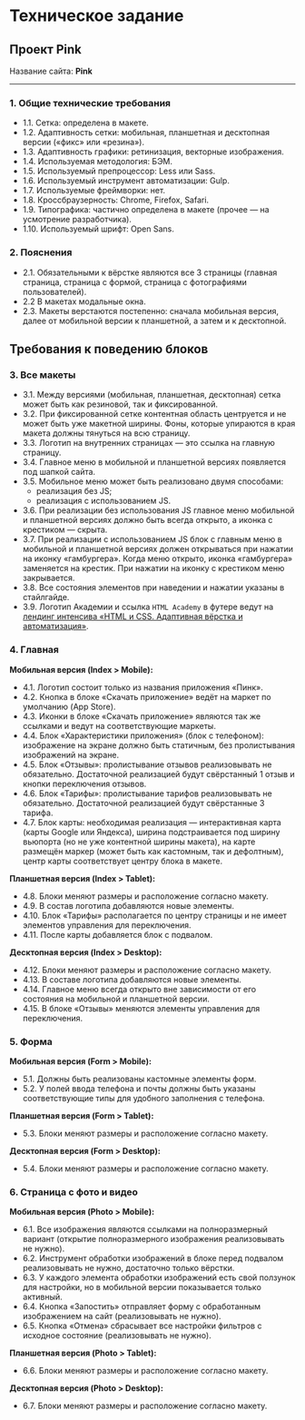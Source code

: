 # Техническое задание

## Проект Pink

Название сайта: **Pink**

---

### 1. Общие технические требования

- 1.1. Сетка: определена в макете.
- 1.2. Адаптивность сетки: мобильная, планшетная и десктопная версии («фикс» или «резина»).
- 1.3. Адаптивность графики: ретинизация, векторные изображения.
- 1.4. Используемая методология: БЭМ.
- 1.5. Используемый препроцессор: Less или Sass.
- 1.6. Используемый инструмент автоматизации: Gulp.
- 1.7. Используемые фреймворки: нет.
- 1.8. Кроссбраузерность: Chrome, Firefox, Safari.
- 1.9. Типографика: частично определена в макете (прочее — на усмотрение разработчика).
- 1.10. Используемый шрифт: Open Sans.

### 2. Пояснения

- 2.1. Обязательными к вёрстке являются все 3 страницы (главная страница, страница с формой, страница с фотографиями пользователей).
- 2.2  В макетах модальные окна.
- 2.3. Макеты верстаются постепенно: сначала мобильная версия, далее от мобильной версии к планшетной, а затем и к десктопной.

## Требования к поведению блоков

### 3. Все макеты

- 3.1. Между версиями (мобильная, планшетная, десктопная) сетка может быть как резиновой, так и фиксированной.
- 3.2. При фиксированной сетке контентная область центруется и не может быть уже макетной ширины. Фоны, которые упираются в края макета должны тянуться на всю страницу.
- 3.3. Логотип на внутренних страницах — это ссылка на главную страницу.
- 3.4. Главное меню в мобильной и планшетной версиях появляется под шапкой сайта.
- 3.5. Мобильное меню может быть реализовано двумя способами:
  - реализация без JS;
  - реализация с использованием JS.
- 3.6. При реализации без использования JS главное меню мобильной и планшетной версиях должно быть всегда открыто, а иконка с крестиком — скрыта.
- 3.7. При реализации с использованием JS блок с главным меню в мобильной и планшетной версиях должен открываться при нажатии на иконку «гамбургера». Когда меню открыто, иконка «гамбургера» заменяется на крестик. При нажатии на иконку с крестиком меню закрывается.
- 3.8. Все состояния элементов при наведении и нажатии указаны в стайлгайде.
- 3.9. Логотип Академии и ссылка `HTML Academy` в футере ведут на [лендинг интенсива «HTML и CSS. Адаптивная вёрстка и автоматизация»](https://htmlacademy.ru/intensive/adaptive).

### 4. Главная

**Мобильная версия (Index > Mobile):**

- 4.1. Логотип состоит только из названия приложения «Пинк».
- 4.2. Кнопка в блоке «Скачать приложение» ведёт на маркет по умолчанию (App Store).
- 4.3. Иконки в блоке «Скачать приложение» являются так же ссылками и ведут на соответствующие маркеты.
- 4.4. Блок «Характеристики приложения» (блок с телефоном): изображение на экране должно быть статичным, без пролистывания изображений на экране.
- 4.5. Блок «Отзывы»: пролистывание отзывов реализовывать не обязательно. Достаточной реализацией будут свёрстанный 1 отзыв и кнопки переключения отзывов.
- 4.6. Блок «Тарифы»: пролистывание тарифов реализовывать не обязательно. Достаточной реализацией будут свёрстанные 3 тарифа.
- 4.7. Блок карты: необходимая реализация — интерактивная карта (карты Google или Яндекса), ширина подстраивается под ширину вьюпорта (но не уже контентной ширины макета), на карте размещён маркер (может быть как кастомным, так и дефолтным), центр карты соответствует центру блока в макете.

**Планшетная версия (Index > Tablet):**

- 4.8. Блоки меняют размеры и расположение согласно макету.
- 4.9. В состав логотипа добавляются новые элементы.
- 4.10. Блок «Тарифы» располагается по центру страницы и не имеет элементов управления для переключения.
- 4.11. После карты добавляется блок с подвалом.

**Десктопная версия (Index > Desktop):**

- 4.12. Блоки меняют размеры и расположение согласно макету.
- 4.13. В составе логотипа добавляются новые элементы.
- 4.14. Главное меню всегда открыто вне зависимости от его состояния на мобильной и планшетной версии.
- 4.15. В блоке «Отзывы» меняются элементы управления для переключения.

### 5. Форма

**Мобильная версия (Form > Mobile):**

- 5.1. Должны быть реализованы кастомные элементы форм.
- 5.2. У полей ввода телефона и почты должны быть указаны соответствующие типы для удобного заполнения с телефона.

**Планшетная версия (Form > Tablet):**

- 5.3. Блоки меняют размеры и расположение согласно макету.

**Десктопная версия (Form > Desktop):**

- 5.4. Блоки меняют размеры и расположение согласно макету.

### 6. Страница с фото и видео

**Мобильная версия (Photo > Mobile):**

- 6.1. Все изображения являются ссылками на полноразмерный вариант (открытие полноразмерного изображения реализовывать не нужно).
- 6.2. Инструмент обработки изображений в блоке перед подвалом реализовывать не нужно, достаточно только вёрстки.
- 6.3. У каждого элемента обработки изображений есть свой ползунок для настройки, но в мобильной версии показывается только активный.
- 6.4. Кнопка «Запостить» отправляет форму с обработанным изображением на сайт (реализовывать не нужно).
- 6.5. Кнопка «Отмена» сбрасывает все настройки фильтров с исходное состояние (реализовывать не нужно).

**Планшетная версия (Photo > Tablet):**

- 6.6. Блоки меняют размеры и расположение согласно макету.

**Десктопная версия (Photo > Desktop):**

- 6.7. Блоки меняют размеры и расположение согласно макету.
